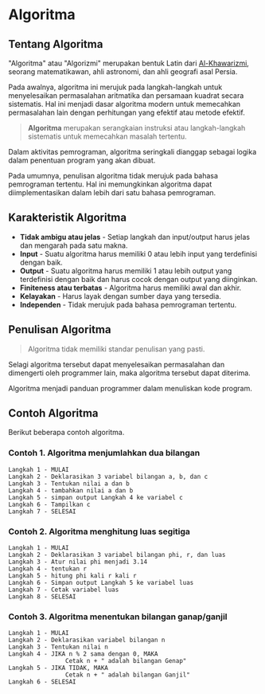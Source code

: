 # Algoritma
## Tentang Algoritma
"Algoritma" atau "Algorizmi" merupakan bentuk Latin dari [Al-Khawarizmi][1], seorang matematikawan, ahli astronomi, dan ahli geografi asal Persia. 

Pada awalnya, algoritma ini merujuk pada langkah-langkah untuk menyelesaikan permasalahan aritmatika dan persamaan kuadrat secara sistematis. Hal ini menjadi dasar algoritma modern untuk memecahkan permasalahan lain dengan perhitungan yang efektif atau metode efektif.

> **Algoritma** merupakan serangkaian instruksi atau langkah-langkah sistematis untuk memecahkan masalah tertentu. 

Dalam aktivitas pemrograman, algoritma seringkali dianggap sebagai logika dalam penentuan program yang akan dibuat.

Pada umumnya, penulisan algoritma tidak merujuk pada bahasa pemrograman tertentu. Hal ini memungkinkan algoritma dapat diimplementasikan dalam lebih dari satu bahasa pemrograman.

## Karakteristik Algoritma
* **Tidak ambigu atau jelas** - Setiap langkah dan input/output harus jelas dan mengarah pada satu makna.
* **Input** - Suatu algoritma harus memiliki 0 atau lebih input yang terdefinisi dengan baik.
* **Output** - Suatu algoritma harus memiliki 1 atau lebih output yang terdefinisi dengan baik dan harus cocok dengan output yang diinginkan.
* **Finiteness atau terbatas** - Algoritma harus memiliki awal dan akhir.
* **Kelayakan** - Harus layak dengan sumber daya yang tersedia.
* **Independen** - Tidak merujuk pada bahasa pemrograman tertentu.

## Penulisan Algoritma
> Algoritma tidak memiliki standar penulisan yang pasti.

Selagi algoritma tersebut dapat menyelesaikan permasalahan dan dimengerti oleh programmer lain, maka algoritma tersebut dapat diterima.

Algoritma menjadi panduan programmer dalam menuliskan kode program.

## Contoh Algoritma
Berikut beberapa contoh algoritma.

### Contoh 1. Algoritma menjumlahkan dua bilangan
```
Langkah 1 - MULAI
Langkah 2 - Deklarasikan 3 variabel bilangan a, b, dan c
Langkah 3 - Tentukan nilai a dan b
Langkah 4 - tambahkan nilai a dan b
Langkah 5 - simpan output Langkah 4 ke variabel c
Langkah 6 - Tampilkan c
Langkah 7 - SELESAI
```

### Contoh 2. Algoritma menghitung luas segitiga
```
Langkah 1 - MULAI
Langkah 2 - Deklarasikan 3 variabel bilangan phi, r, dan luas
Langkah 3 - Atur nilai phi menjadi 3.14
Langkah 4 - tentukan r
Langkah 5 - hitung phi kali r kali r
Langkah 6 - Simpan output Langkah 5 ke variabel luas
Langkah 7 - Cetak variabel luas
Langkah 8 - SELESAI
```
### Contoh 3. Algoritma menentukan bilangan ganap/ganjil
```
Langkah 1 - MULAI
Langkah 2 - Deklarasikan variabel bilangan n
Langkah 3 - Tentukan nilai n
Langkah 4 - JIKA n % 2 sama dengan 0, MAKA
                Cetak n + " adalah bilangan Genap"
Langkah 5 - JIKA TIDAK, MAKA
                Cetak n + " adalah bilangan Ganjil"
Langkah 6 - SELESAI
```


[1]: https://id.wikipedia.org/wiki/Mu%E1%B8%A5ammad_bin_M%C5%ABs%C4%81_al-Khaw%C4%81rizm%C4%AB